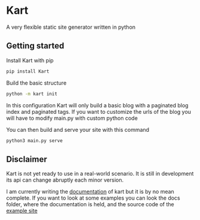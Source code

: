 # Kart

A very flexible static site generator written in python

## Getting started

Install Kart with pip

```bash
pip install Kart
```

Build the basic structure

```bash
python -m kart init
```

In this configuration Kart will only build a basic blog with a paginated blog index and paginated tags.
If you want to customize the urls of the blog you will have to modify main.py with custom python code

You can then build and serve your site with this command

```bash
python3 main.py serve
```

## Disclaimer

Kart is not yet ready to use in a real-world scenario.
It is still in development its api can change abruptly each minor version.

I am currently writing the [documentation](https://kart.giacomocaironi.dev) of kart but it is by no mean complete.
If you want to look at some examples you can look the docs folder, where the documentation is held, and the source code of the [example site](https://gitlab.com/giacomocaironi/Kart/-/tree/master/kart_quickstart)
